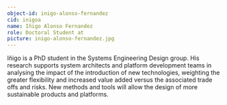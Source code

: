 ```yaml
---
object-id: inigo-alonso-fernandez
cid: inigoa
name: Iñigo Alonso Fernandez
role: Doctoral Student at
picture: inigo-alonso-fernandez.jpg
---
```


Iñigo is a PhD student in the Systems Engineering Design group. His research supports system architects and platform development teams in analysing the impact of the introduction of new technologies, weighting the greater flexibility and increased value added versus the associated trade offs and risks. New methods and tools will allow the design of more sustainable products and platforms.
